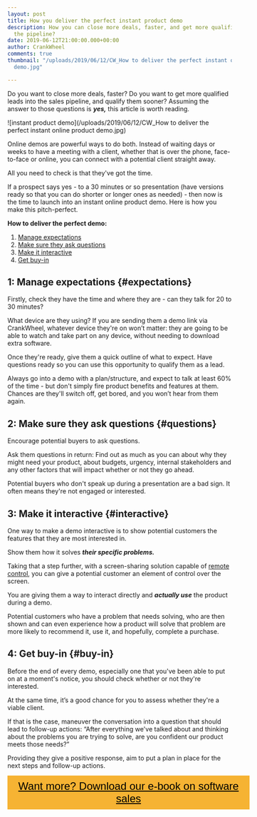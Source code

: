 ```yaml
---
layout: post
title: How you deliver the perfect instant product demo
description: How you can close more deals, faster, and get more qualified leads into
  the pipeline?
date: 2019-06-12T21:00:00.000+00:00
author: CrankWheel
comments: true
thumbnail: "/uploads/2019/06/12/CW_How to deliver the perfect instant online product
  demo.jpg"

---
```

Do you want to close more deals, faster? Do you want to get more qualified leads into the sales pipeline, and qualify them sooner? Assuming the answer to those questions is **_yes,_** this article is worth reading.

![instant product demo](/uploads/2019/06/12/CW_How to deliver the perfect instant online product demo.jpg)

Online demos are powerful ways to do both. Instead of waiting days or weeks to have a meeting with a client, whether that is over the phone, face-to-face or online, you can connect with a potential client straight away.

All you need to check is that they've got the time.

If a prospect says yes - to a 30 minutes or so presentation (have versions ready so that you can do shorter or longer ones as needed) - then now is the time to launch into an instant online product demo. Here is how you make this pitch-perfect.

**How to deliver the perfect demo:**

1. [Manage expectations](#expectations)
2. [Make sure they ask questions](#questions)
3. [Make it interactive](#interactive)
4. [Get buy-in](#buy-in)

## 1: Manage expectations {#expectations}

Firstly, check they have the time and where they are - can they talk for 20 to 30 minutes?

What device are they using? If you are sending them a demo link via CrankWheel, whatever device they're on won’t matter: they are going to be able to watch and take part on any device, without needing to download extra software.

Once they're ready, give them a quick outline of what to expect. Have questions ready so you can use this opportunity to qualify them as a lead.

Always go into a demo with a plan/structure, and expect to talk at least 60% of the time - but don't simply fire product benefits and features at them. Chances are they'll switch off, get bored, and you won’t hear from them again.

## 2: Make sure they ask questions {#questions}

Encourage potential buyers to ask questions.

Ask them questions in return: Find out as much as you can about why they might need your product, about budgets, urgency, internal stakeholders and any other factors that will impact whether or not they go ahead.

Potential buyers who don't speak up during a presentation are a bad sign. It often means they're not engaged or interested.

## 3: Make it interactive {#interactive}

One way to make a demo interactive is to show potential customers the features that they are most interested in.

Show them how it solves **_their specific problems._**

Taking that a step further, with a screen-sharing solution capable of [remote control](https://crankwheel.com/remote-control/), you can give a potential customer an element of control over the screen.

You are giving them a way to interact directly and **_actually use_** the product during a demo.

Potential customers who have a problem that needs solving, who are then shown and can even experience how a product will solve that problem are more likely to recommend it, use it, and hopefully, complete a purchase.

## 4: Get buy-in {#buy-in}

Before the end of every demo, especially one that you've been able to put on at a moment's notice, you should check whether or not they're interested.

At the same time, it’s a good chance for you to assess whether they're a viable client.

If that is the case, maneuver the conversation into a question that should lead to follow-up actions: “After everything we've talked about and thinking about the problems you are trying to solve, are you confident our product meets those needs?”

Providing they give a positive response, aim to put a plan in place for the next steps and follow-up actions.

<style> .btn-signup { padding-top: 11px !important; border-radius: 0px !important; background-color: #f6b333; text-align: center; padding: 10px 20px !important; border: 0px !important; width: 100%; margin-bottom: 20px; } .btn-signup a { color: black !important; font-family: 'Titillium Web', sans-serif; font-size: 24px !important; font-weight: normal !important; } </style>

<div class="btn-signup"><a style="cursor: pointer;" href="/sign-up-to-download">Want more? Download our e-book on software sales</a></div>